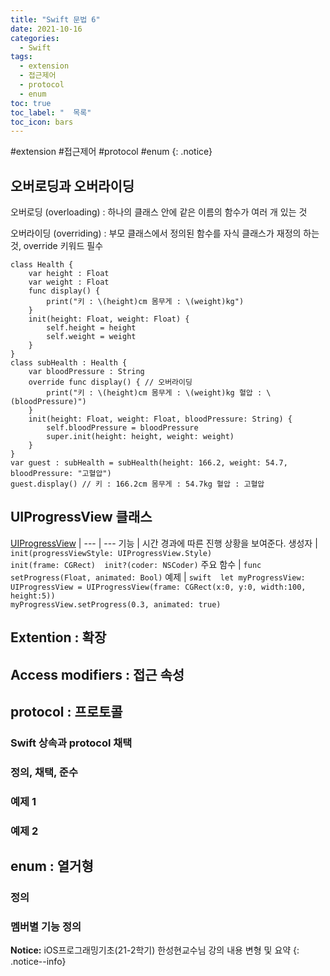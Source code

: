 ```yaml
---
title: "Swift 문법 6"
date: 2021-10-16
categories:
  - Swift
tags:
  - extension
  - 접근제어
  - protocol
  - enum
toc: true
toc_label: "  목록"
toc_icon: bars
---
```


#extension #접근제어 #protocol #enum
{: .notice}

## 오버로딩과 오버라이딩

오버로딩 (overloading) : 하나의 클래스 안에 같은 이름의 함수가 여러 개 있는 것

오버라이딩 (overriding) : 부모 클래스에서 정의된 함수를 자식 클래스가 재정의 하는 것, override 키워드 필수

```
class Health {
    var height : Float
    var weight : Float
    func display() {
        print("키 : \(height)cm 몸무게 : \(weight)kg")
    }
    init(height: Float, weight: Float) {
        self.height = height
        self.weight = weight
    }
}
class subHealth : Health {
    var bloodPressure : String
    override func display() { // 오버라이딩
        print("키 : \(height)cm 몸무게 : \(weight)kg 혈압 : \(bloodPressure)")
    }
    init(height: Float, weight: Float, bloodPressure: String) {
        self.bloodPressure = bloodPressure
        super.init(height: height, weight: weight)
    }
}
var guest : subHealth = subHealth(height: 166.2, weight: 54.7, bloodPressure: "고혈압")
guest.display() // 키 : 166.2cm 몸무게 : 54.7kg 혈압 : 고혈압
```

## UIProgressView 클래스

[UIProgressView](https://developer.apple.com/documentation/uikit/uiprogressview) | 
--- | ---
기능 | 시간 경과에 따른 진행 상황을 보여준다.
생성자 | ```init(progressViewStyle: UIProgressView.Style)```</br>```init(frame: CGRect)  init?(coder: NSCoder)```
주요 함수 | `func setProgress(Float, animated: Bool)`
예제 | ```swift  let myProgressView: UIProgressView = UIProgressView(frame: CGRect(x:0, y:0, width:100, height:5))```</br>```myProgressView.setProgress(0.3, animated: true)```

## Extention : 확장

## Access modifiers : 접근 속성

## protocol : 프로토콜

### Swift 상속과 protocol 채택

### 정의, 채택, 준수

### 예제 1

### 예제 2

## enum : 열거형

### 정의

### 멤버별 기능 정의

**Notice:** iOS프로그래밍기초(21-2학기) 한성현교수님 강의 내용 변형 및 요약
{: .notice--info}
